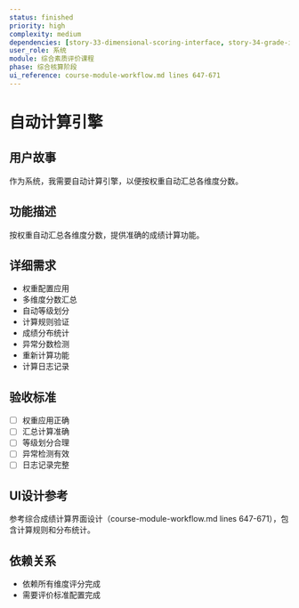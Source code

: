 ```yaml
---
status: finished
priority: high
complexity: medium
dependencies: [story-33-dimensional-scoring-interface, story-34-grade-import-system, story-35-expert-review-platform, story-38-moral-character-evaluation-interface]
user_role: 系统
module: 综合素质评价课程
phase: 综合核算阶段
ui_reference: course-module-workflow.md lines 647-671
---
```


# 自动计算引擎

## 用户故事
作为系统，我需要自动计算引擎，以便按权重自动汇总各维度分数。

## 功能描述
按权重自动汇总各维度分数，提供准确的成绩计算功能。

## 详细需求
- 权重配置应用
- 多维度分数汇总
- 自动等级划分
- 计算规则验证
- 成绩分布统计
- 异常分数检测
- 重新计算功能
- 计算日志记录

## 验收标准
- [ ] 权重应用正确
- [ ] 汇总计算准确
- [ ] 等级划分合理
- [ ] 异常检测有效
- [ ] 日志记录完整

## UI设计参考
参考综合成绩计算界面设计（course-module-workflow.md lines 647-671），包含计算规则和分布统计。

## 依赖关系
- 依赖所有维度评分完成
- 需要评价标准配置完成
